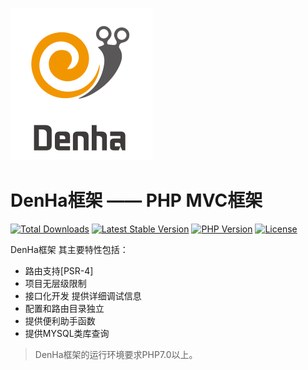 
![Image text](https://raw.githubusercontent.com/denhaphp/framework/master/logo.png) 

DenHa框架 —— PHP MVC框架
===============

[![Total Downloads](https://poser.pugx.org/denha/framework/downloads)](https://packagist.org/packages/denha/framework)
[![Latest Stable Version](https://poser.pugx.org/denha/framework/v/stable)](https://packagist.org/packages/denha/framework)
[![PHP Version](https://img.shields.io/badge/php-%3E%3D7.1-8892BF.svg)](http://www.php.net/)
[![License](https://poser.pugx.org/denha/framework/license)](https://packagist.org/packages/denha/framework)

DenHa框架 其主要特性包括：

 + 路由支持[PSR-4]
 + 项目无层级限制 
 + 接口化开发 提供详细调试信息
 + 配置和路由目录独立
 + 提供便利助手函数
 + 提供MYSQL类库查询

> DenHa框架的运行环境要求PHP7.0以上。
